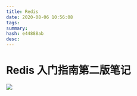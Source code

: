 ```yaml
---
title: Redis
date: 2020-08-06 10:56:08
tags: 
summary: 
hash: e44888ab
desc: 
---
```

# Redis 入门指南第二版笔记
![](/images/1596682426986.png)